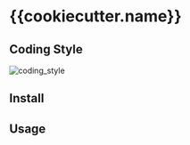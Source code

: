 # {{cookiecutter.name}}

## Coding Style

![coding_style](https://img.shields.io/badge/code%20style-black-000000.svg)

## Install

## Usage
